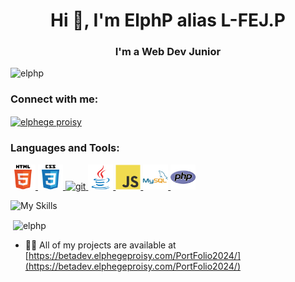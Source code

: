 <h1 align="center">Hi 👋, I'm ElphP alias L-FEJ.P</h1>
<h3 align="center">I'm a Web Dev Junior</h3>


<p align="left"> <img src="https://komarev.com/ghpvc/?username=elphp&label=Profile%20views&color=0e75b6&style=flat" alt="elphp" /> </p>

<h3 align="left">Connect with me:</h3>
<p align="left">
<a href="https://www.linkedin.com/in/elphege-proisy-b1526a156?lipi=urn%3Ali%3Apage%3Ad_flagship3_profile_view_base_contact_details%3B7cJE%2B1lPTuO4Nz%2BygL%2F%2Fqw%3D%3D" target="blank"><img align="center" src="https://raw.githubusercontent.com/rahuldkjain/github-profile-readme-generator/master/src/images/icons/Social/linked-in-alt.svg" alt="elphege proisy" height="30" width="40" /></a>



<h3 align="left">Languages and Tools:</h3>
<p align="left">  <a href="https://www.w3.org/html/" target="_blank" rel="noreferrer"> <img src="https://raw.githubusercontent.com/devicons/devicon/master/icons/html5/html5-original-wordmark.svg" alt="html5" width="40" height="40"/> </a><a href="https://www.w3schools.com/css/" target="_blank" rel="noreferrer"> <img src="https://raw.githubusercontent.com/devicons/devicon/master/icons/css3/css3-original-wordmark.svg" alt="css3" width="40" height="40"/> </a> <a href="https://git-scm.com/" target="_blank" rel="noreferrer"> <img src="https://www.vectorlogo.zone/logos/git-scm/git-scm-icon.svg" alt="git" width="40" height="40"/> </a> <a href="https://www.java.com" target="_blank" rel="noreferrer"> <img src="https://raw.githubusercontent.com/devicons/devicon/master/icons/java/java-original.svg" alt="java" width="40" height="40"/> </a> <a href="https://developer.mozilla.org/en-US/docs/Web/JavaScript" target="_blank" rel="noreferrer"> <img src="https://raw.githubusercontent.com/devicons/devicon/master/icons/javascript/javascript-original.svg" alt="javascript" width="40" height="40"/> </a> <a href="https://www.mysql.com/" target="_blank" rel="noreferrer"> <img src="https://raw.githubusercontent.com/devicons/devicon/master/icons/mysql/mysql-original-wordmark.svg" alt="mysql" width="40" height="40"/> </a> <a href="https://www.php.net" target="_blank" rel="noreferrer"> <img src="https://raw.githubusercontent.com/devicons/devicon/master/icons/php/php-original.svg" alt="php" width="40" height="40"/> </a> </p>

![My Skills](https://skillicons.dev/icons?i=java,kotlin,nodejs,figma&theme=light)
<p>&nbsp;<img align="center" src="https://github-readme-stats.vercel.app/api?username=elphp&show_icons=true&locale=fr" alt="elphp" /></p>

- 👨‍💻 All of my projects are available at [https://betadev.elphegeproisy.com/PortFolio2024/](https://betadev.elphegeproisy.com/PortFolio2024/)



<!--
<p align="left>
<a href="https://www.youtube.com/c/@elphegeproisy538" target="blank"><img align="center" src="https://raw.githubusercontent.com/rahuldkjain/github-profile-readme-generator/master/src/images/icons/Social/youtube.svg" alt="@elphegeproisy538" height="30" width="40" /></a></p>
-->
